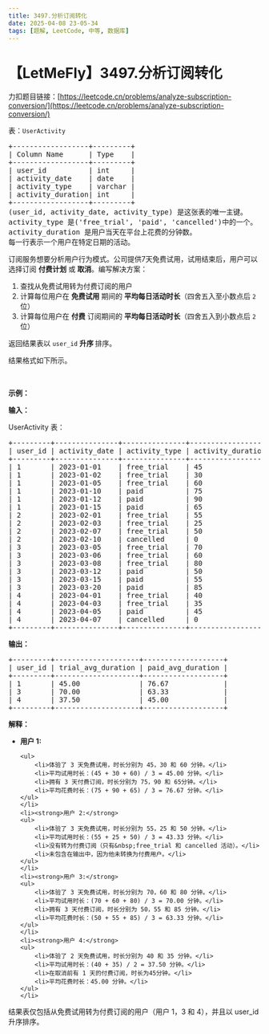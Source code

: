 ```yaml
---
title: 3497.分析订阅转化
date: 2025-04-08 23-05-34
tags: [题解, LeetCode, 中等, 数据库]
---
```


# 【LetMeFly】3497.分析订阅转化

力扣题目链接：[https://leetcode.cn/problems/analyze-subscription-conversion/](https://leetcode.cn/problems/analyze-subscription-conversion/)

<p>表：<code>UserActivity</code></p>

<pre>
+------------------+---------+
| Column Name      | Type    | 
+------------------+---------+
| user_id          | int     |
| activity_date    | date    |
| activity_type    | varchar |
| activity_duration| int     |
+------------------+---------+
(user_id, activity_date, activity_type) 是这张表的唯一主键。
activity_type 是('free_trial', 'paid', 'cancelled')中的一个。
activity_duration 是用户当天在平台上花费的分钟数。
每一行表示一个用户在特定日期的活动。
</pre>

<p>订阅服务想要分析用户行为模式。公司提供7天免费试用，试用结束后，用户可以选择订阅 <strong>付费计划</strong> 或 <strong>取消</strong>。编写解决方案：</p>

<ol>
	<li>查找从免费试用转为付费订阅的用户</li>
	<li>计算每位用户在 <strong>免费试用</strong> 期间的 <strong>平均每日活动时长</strong>（四舍五入至小数点后 <code>2</code> 位）</li>
	<li>计算每位用户在 <strong>付费</strong> 订阅期间的 <strong>平均每日活动时长</strong>（四舍五入到小数点后&nbsp;<code>2</code> 位）</li>
</ol>

<p>返回结果表以<em>&nbsp;</em><code>user_id</code><em> </em><strong>升序&nbsp;</strong>排序。</p>

<p>结果格式如下所示。</p>

<p>&nbsp;</p>

<p><strong class="example">示例：</strong></p>

<div class="example-block">
<p><strong>输入：</strong></p>

<p>UserActivity 表：</p>

<pre class="example-io">
+---------+---------------+---------------+-------------------+
| user_id | activity_date | activity_type | activity_duration |
+---------+---------------+---------------+-------------------+
| 1       | 2023-01-01    | free_trial    | 45                |
| 1       | 2023-01-02    | free_trial    | 30                |
| 1       | 2023-01-05    | free_trial    | 60                |
| 1       | 2023-01-10    | paid          | 75                |
| 1       | 2023-01-12    | paid          | 90                |
| 1       | 2023-01-15    | paid          | 65                |
| 2       | 2023-02-01    | free_trial    | 55                |
| 2       | 2023-02-03    | free_trial    | 25                |
| 2       | 2023-02-07    | free_trial    | 50                |
| 2       | 2023-02-10    | cancelled     | 0                 |
| 3       | 2023-03-05    | free_trial    | 70                |
| 3       | 2023-03-06    | free_trial    | 60                |
| 3       | 2023-03-08    | free_trial    | 80                |
| 3       | 2023-03-12    | paid          | 50                |
| 3       | 2023-03-15    | paid          | 55                |
| 3       | 2023-03-20    | paid          | 85                |
| 4       | 2023-04-01    | free_trial    | 40                |
| 4       | 2023-04-03    | free_trial    | 35                |
| 4       | 2023-04-05    | paid          | 45                |
| 4       | 2023-04-07    | cancelled     | 0                 |
+---------+---------------+---------------+-------------------+
</pre>

<p><strong>输出：</strong></p>

<pre class="example-io">
+---------+--------------------+-------------------+
| user_id | trial_avg_duration | paid_avg_duration |
+---------+--------------------+-------------------+
| 1       | 45.00              | 76.67             |
| 3       | 70.00              | 63.33             |
| 4       | 37.50              | 45.00             |
+---------+--------------------+-------------------+
</pre>

<p><strong>解释：</strong></p>

<ul>
	<li><strong>用户 1:</strong>

	<ul>
		<li>体验了 3 天免费试用，时长分别为 45，30 和 60 分钟。</li>
		<li>平均试用时长：(45 + 30 + 60) / 3 = 45.00 分钟。</li>
		<li>拥有 3 天付费订阅，时长分别为 75，90 和 65分钟。</li>
		<li>平均花费时长：(75 + 90 + 65) / 3 = 76.67 分钟。</li>
	</ul>
	</li>
	<li><strong>用户 2:</strong>
	<ul>
		<li>体验了 3 天免费试用，时长分别为 55，25 和 50 分钟。</li>
		<li>平均试用时长：(55 + 25 + 50) / 3 = 43.33 分钟。</li>
		<li>没有转为付费订阅（只有&nbsp;free_trial 和 cancelled 活动）。</li>
		<li>未包含在输出中，因为他未转换为付费用户。</li>
	</ul>
	</li>
	<li><strong>用户 3:</strong>
	<ul>
		<li>体验了 3 天免费试用，时长分别为 70，60 和 80 分钟。</li>
		<li>平均试用时长：(70 + 60 + 80) / 3 = 70.00 分钟。</li>
		<li>拥有 3 天付费订阅，时长分别为 50，55 和 85 分钟。</li>
		<li>平均花费时长：(50 + 55 + 85) / 3 = 63.33 分钟。</li>
	</ul>
	</li>
	<li><strong>用户 4:</strong>
	<ul>
		<li>体验了 2 天免费试用，时长分别为 40 和 35 分钟。</li>
		<li>平均试用时长：(40 + 35) / 2 = 37.50 分钟。</li>
		<li>在取消前有 1 天的付费订阅，时长为45分钟。</li>
		<li>平均花费时长：45.00 分钟。</li>
	</ul>
	</li>
</ul>

<p>结果表仅包括从免费试用转为付费订阅的用户（用户 1，3 和 4），并且以&nbsp;user_id 升序排序。</p>
</div>


    